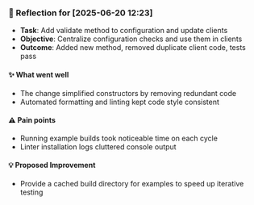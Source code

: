 ### :book: Reflection for [2025-06-20 12:23]
  - **Task**: Add validate method to configuration and update clients
  - **Objective**: Centralize configuration checks and use them in clients
  - **Outcome**: Added new method, removed duplicate client code, tests pass

#### :sparkles: What went well
  - The change simplified constructors by removing redundant code
  - Automated formatting and linting kept code style consistent

#### :warning: Pain points
  - Running example builds took noticeable time on each cycle
  - Linter installation logs cluttered console output

#### :bulb: Proposed Improvement
  - Provide a cached build directory for examples to speed up iterative testing
